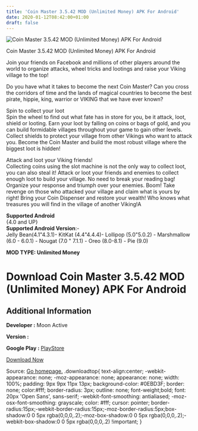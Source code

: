 ```yaml
---
title: 'Coin Master 3.5.42 MOD (Unlimited Money) APK For Android'
date: 2020-01-12T08:42:00+01:00
draft: false
---
```


![Coin Master 3.5.42 MOD (Unlimited Money) APK For Android](https://i0.wp.com/apkhome.net/wp-content/uploads/2020/01/Coin-Master-3.5.42-MOD-Unlimited-Money.png "Coin Master 3.5.42 MOD (Unlimited Money) APK For Android")

  

Coin Master 3.5.42 MOD (Unlimited Money) APK For Android

Join your friends on Facebook and millions of other players around the world to organize attacks, wheel tricks and lootings and raise your Viking village to the top!

Do you have what it takes to become the next Coin Master? Can you cross the corridors of time and the lands of magical countries to become the best pirate, hippie, king, warrior or VIKING that we have ever known?

Spin to collect your loot  
Spin the wheel to find out what fate has in store for you, be it attack, loot, shield or looting. Earn your loot by falling on coins or bags of gold, and you can build formidable villages throughout your game to gain other levels. Collect shields to protect your village from other Vikings who want to attack you. Become the Coin Master and build the most robust village where the biggest loot is hidden!

Attack and loot your Viking friends!  
Collecting coins using the slot machine is not the only way to collect loot, you can also steal it! Attack or loot your friends and enemies to collect enough loot to build your village. No need to break your reading bag! Organize your response and triumph over your enemies. Boom! Take revenge on those who attacked your village and claim what is yours by right! Bring your Coin Dispenser and restore your wealth! Who knows what treasures you will find in the village of another Viking!A

**Supported Android**  
{4.0 and UP}  
**Supported Android Version**:-  
Jelly Bean(4.1"4.3.1)- KitKat (4.4"4.4.4)- Lollipop (5.0"5.0.2) - Marshmallow (6.0 - 6.0.1) - Nougat (7.0 " 7.1.1) - Oreo (8.0-8.1) - Pie (9.0)

**MOD TYPE: Unlimited Money**

Download Coin Master 3.5.42 MOD (Unlimited Money) APK For Android
=================================================================

Additional Information
----------------------

**Developer :** Moon Active

**Version :**

**Google Play :** [PlayStore](https://play.google.com/store/apps/details?id=com.moonactive.coinmaster)

  

[Download Now](https://store4app.co/post/coin-master-3-5-42-mod-unlimited-money-apk-for-android_1578655112)

  
Source: [Go homepage.](https://store4app.co/post/coin-master-3-5-42-mod-unlimited-money-apk-for-android_1578655112) .downloadtop{ text-align:center; -webkit-appearance: none; -moz-appearance: none; appearance: none; width: 100%; padding: 9px 9px 11px 13px; background-color: #0EBD3F; border: none; color:#fff; border-radius: 3px; outline: none; font-weight;bold; font: 20px 'Open Sans', sans-serif; -webkit-font-smoothing: antialiased; -moz-osx-font-smoothing: grayscale; color: #fff; cursor: pointer; border-radius:15px;-webkit-border-radius:15px;-moz-border-radius:5px;box-shadow:0 0 5px rgba(0,0,0,.2);-moz-box-shadow:0 0 5px rgba(0,0,0,.2);-webkit-box-shadow:0 0 5px rgba(0,0,0,.2) !important; }